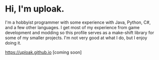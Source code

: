 # Hi, I'm uploak.

I'm a hobbyist programmer with some experience with Java, Python, C#, and a few other languages. I get most of my experience from game development and modding so this profile serves as a make-shift library for some of my smaller projects. I'm not very good at what I do, but I enjoy doing it. 

https://uploak.github.io [coming soon]
